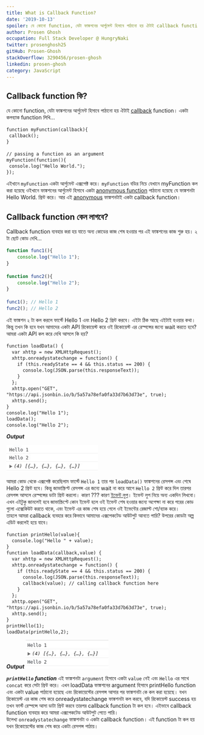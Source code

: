 ```yaml
---
title: What is Callback Function?
date: '2019-10-13'
spoiler: যে কোনো function, যেটা ফাঙ্কশনের আর্গুমেন্ট হিসাবে পাঠানো হয় ঐটাই callback function।
author: Prosen Ghosh
occupation: Full Stack Developer @ HungryNaki
twitter: prosenghosh25
gitHub: Prosen-Ghosh
stackOverflow: 3290456/prosen-ghosh
linkedin: prosen-ghosh
category: JavaScript
---
```


## Callback function কি?
যে কোনো function, যেটা ফাঙ্কশনের আর্গুমেন্ট হিসাবে পাঠানো হয় ঐটাই [callback](https://en.wikipedia.org/wiki/Callback_(computer_programming)?fbclid=IwAR0q8whAuIr10raKFlLpWaXcJjJPQk_IsPIK3C97yZN8DS7zQcgv-xGVPFU) function। একটা কলব্যাক function লিখি...
```js{2}
function myFunction(callback){
 callback();
}

// passing a function as an argument
myFunction(function(){
 console.log("Hello World.");
});
```

এইখানে `myFunction` একটা আর্গুমেন্ট এক্সপেক্ট করে। `myFunction` বডির নিচে যেখানে myFunction কল করা হয়েছে ওইখানে ফাঙ্কশনের আর্গুমেন্ট হিসাবে একটা [anonymous function](https://en.wikipedia.org/wiki/Anonymous_function?fbclid=IwAR2iRWZ_GAEfPTvmMdEn32C_iNWnYz0F_7QxsBig23bFwJY9z6XamGLjT84) পাঠানো হয়েছে যে ফাঙ্কশনটা Hello World. প্রিন্ট করে। আর এই [anonymous](https://en.wikipedia.org/wiki/Anonymous_function?fbclid=IwAR2iRWZ_GAEfPTvmMdEn32C_iNWnYz0F_7QxsBig23bFwJY9z6XamGLjT84) ফাঙ্কশনটাই একটা callback function। 

## Callback function কেন লাগবে?
Callback function ব্যবহার করা হয় যাতে অন্য কোডের কাজ শেষ হওয়ার পর এই ফাঙ্কশনের কাজ শুরু হয়। ২ টা ছোট কোড দেখি...
```js
function func1(){
    console.log("Hello 1");
}

function func2(){ 
    console.log("Hello 2"); 
}

func1(); // Hello 1
func2(); // Hello 2
```
এই ফাঙ্কশন ২ টা কল করলে ফার্স্টে Hello 1 এবং Hello 2 প্রিন্ট করবে। এইটা ঠিক আছে এইটাই হওয়ার কথা।কিন্তু তখন কি হবে যখন আমাদের একটা API রিকোয়েস্ট করে ওই রিকোয়েস্ট এর রেস্পন্সের জন্যে wait করতে হবে?
আমরা একটা API কল করে দেখি আসলে কি হয়?

```js{11,12,13}
function loadData() {
  var xhttp = new XMLHttpRequest();
  xhttp.onreadystatechange = function() {
    if (this.readyState == 4 && this.status == 200) {
      console.log(JSON.parse(this.responseText));
    }
  };
  xhttp.open("GET", "https://api.jsonbin.io/b/5a57a78efa0fa33d7b63d73e", true);
  xhttp.send();
}
console.log("Hello 1");
loadData();
console.log("Hello 2");
```

***Output***

!["Output 1"](./output1.jpg)

আমরা কোড থেকে এক্সপেক্ট করেছিলাম ফার্স্টে `Hello 1` তার পর `loadData()` ফাঙ্কশনের রেসপন্স এবং শেষে Hello 2 প্রিন্ট হবে।  কিন্তু জাভাস্ক্রিপ্ট রেসপন্স এর জন্যে wait না করে আগে `Hello 2` প্রিন্ট করে দিল তারপর রেসপন্স আসলে রেস্পন্সের ডাটা প্রিন্ট করলো।  কারণ ??? কারণ [ইভেন্ট লুপ](https://en.wikipedia.org/wiki/Event_loop?fbclid=IwAR0sODt9Ox06LQ9wGRa3rHs7moPJkszqyBkcVez3fs5Q1uri2031g1yO_Fo)।  ইভেন্ট লুপ নিয়ে অন্য একদিন লিখবো। এখন এইটুকু জানলেই হবে জাভাস্ক্রিপ্টে কোন ইভেন্ট হলে ওই ইভেন্ট শেষ হওয়ার জন্যে অপেক্ষা না করে পরের কোড গুলো এক্সেকিউট করতে থাকে, এবং ইভেন্ট এর কাজ শেষ হয়ে গেলে ওই ইভেন্টের রেজাল্ট শো/ব্যাক করে।  
তাহলে আমরা callback ব্যবহার করে কিভাবে আমাদের এক্সপেকটেড আউটপুট আনতে পারি? উপরের কোডটা অল্প এডিট করলেই হয়ে যাবে। 
```js{16}
function printHello(value){
  console.log("Hello " + value);
}
function loadData(callback,value) {
  var xhttp = new XMLHttpRequest();
  xhttp.onreadystatechange = function() {
    if (this.readyState == 4 && this.status == 200) {
      console.log(JSON.parse(this.responseText));
      callback(value); // calling callback function here
    }
  };
  xhttp.open("GET", "https://api.jsonbin.io/b/5a57a78efa0fa33d7b63d73e", true);
  xhttp.send();
}
printHello(1);
loadData(printHello,2);
```
***Output***
!["Output 2"](./output2.jpg)

***`printHello` function*** এই ফাঙ্কশনটা `argument` হিসাবে একটা `value` নেই এবং `Hello` এর সাথে `concat` করে সেটা প্রিন্ট করে। 
এখন loadData ফাঙ্কশনের argument হিসাবে printHello function এবং একটা value পাঠানো হয়েছে এবং রিকোয়েস্টের রেসপন্স আসার পর ফাঙ্কশনটা কে কল করা হয়েছে। যখন রিকোয়েস্ট এর কাজ শেষ করে onreadystatechange ফাঙ্কশনটা কল করবে, যদি রিকোয়েস্ট success হয়  তখন ফার্স্ট রেস্পন্সে আসা ডাটা প্রিন্ট করবে তারপর callback function টা কল হবে।  এইভাবে callback function ব্যবহার করে আমরা এক্সপেকটেড আউটপুট পেতে পারি।  
উলেখ্য ```onreadystatechange``` ফাঙ্কশনটা ও একটা callback function। এই function টা কল হয় যখন রিকোয়েস্টের কাজ শেষ করে একটা রেসপন্স পাঠায়। 